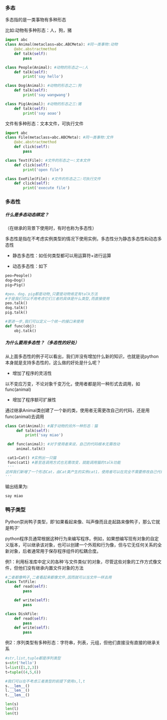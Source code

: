 ### 多态

多态指的是一类事物有多种形态

比如:动物有多种形态：人，狗，猪

```python
import abc
class Animal(metaclass=abc.ABCMeta): #同一类事物:动物
    @abc.abstractmethod
    def talk(self):
        pass

class People(Animal): #动物的形态之一:人
    def talk(self):
        print('say hello')

class Dog(Animal): #动物的形态之二:狗
    def talk(self):
        print('say wangwang')

class Pig(Animal): #动物的形态之三:猪
    def talk(self):
        print('say aoao')
```

文件有多种形态：文本文件，可执行文件

```python
import abc
class File(metaclass=abc.ABCMeta): #同一类事物:文件
    @abc.abstractmethod
    def click(self):
        pass

class Text(File): #文件的形态之一:文本文件
    def click(self):
        print('open file')

class ExeFile(File): #文件的形态之二:可执行文件
    def click(self):
        print('execute file')
```

### 多态性

##### 什么是多态动态绑定？

（在继承的背景下使用时，有时也称为多态性）

多态性是指在不考虑实例类型的情况下使用实例，多态性分为静态多态性和动态多态性

* 静态多态性：如任何类型都可以用运算符+进行运算

* 动态多态性：如下

```python
peo=People()
dog=Dog()
pig=Pig()

#peo、dog、pig都是动物,只要是动物肯定有talk方法
#于是我们可以不用考虑它们三者的具体是什么类型,而直接使用
peo.talk()
dog.talk()
pig.talk()

#更进一步,我们可以定义一个统一的接口来使用
def func(obj):
    obj.talk()
```

##### 为什么要用多态性？（多态性的好处）

 从上面多态性的例子可以看出，我们并没有增加什么新的知识，也就是说python本身就是支持多态性的，这么做的好处是什么呢？

* 增加了程序的灵活性

 以不变应万变，不论对象千变万化，使用者都是同一种形式去调用，如func(animal)

* 增加了程序额可扩展性

通过继承Animal类创建了一个新的类，使用者无需更改自己的代码，还是用func(animal)去调用 　

```python
class Cat(Animal): #属于动物的另外一种形态：猫
     def talk(self):
         print('say miao')

 def func(animal): #对于使用者来说，自己的代码根本无需改动
     animal.talk()

 cat1=Cat() #实例出一只猫
 func(cat1) #甚至连调用方式也无需改变，就能调用猫的talk功能
 '''
这样我们新增了一个形态Cat，由Cat类产生的实例cat1，使用者可以在完全不需要修改自己代码的情况下。使用和人、狗、猪一样的方式调用cat1的talk方法，即func(cat1)
'''
```

输出结果为:

```python
say miao
```

### 鸭子类型

Python崇尚鸭子类型，即‘如果看起来像、叫声像而且走起路来像鸭子，那么它就是鸭子’

python程序员通常根据这种行为来编写程序。例如，如果想编写现有对象的自定义版本，可以继承该对象，也可以创建一个外观和行为像，但与它无任何关系的全新对象，后者通常用于保存程序组件的松耦合度。


例1：利用标准库中定义的各种‘与文件类似’的对象，尽管这些对象的工作方式像文件，但他们没有继承内置文件对象的方法

```python
#二者都像鸭子,二者看起来都像文件,因而就可以当文件一样去用
class TxtFile:
    def read(self):
        pass

    def write(self):
        pass

class DiskFile:
    def read(self):
        pass
    def write(self):
        pass
```



例2：序列类型有多种形态：字符串，列表，元组，但他们直接没有直接的继承关系


```python
#str,list,tuple都是序列类型
s=str('hello')
l=list([1,2,3])
t=tuple((4,5,6))

#我们可以在不考虑三者类型的前提下使用s,l,t
s.__len__()
l.__len__()
t.__len__()

len(s)
len(l)
len(t)
```
